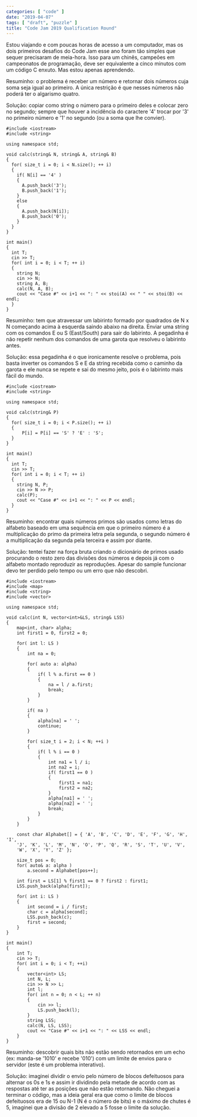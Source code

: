 ```yaml
---
categories: [ "code" ]
date: "2019-04-07"
tags: [ "draft", "puzzle" ]
title: "Code Jam 2019 Qualification Round"
---
```

Estou viajando e com poucas horas de acesso a um computador, mas os dois primeiros desafios do Code Jam esse ano foram tão simples que sequer precisaram de meia-hora. Isso para um chinês, campeões em campeonatos de programação, deve ser equivalente a cinco minutos com um código C enxuto. Mas estou apenas aprendendo.


Resuminho: o problema é receber um número e retornar dois números cuja soma seja igual ao primeiro. A única restrição é que nesses números não poderá ter o algarismo quatro.

Solução: copiar como string o número para o primeiro deles e colocar zero no segundo; sempre que houver a incidência do caractere '4' trocar por '3' no primeiro número e '1' no segundo (ou a soma que lhe convier).

    #include <iostream>
    #include <string>
    
    using namespace std;
    
    void calc(string& N, string& A, string& B)
    {
      for( size_t i = 0; i < N.size(); ++ i)
      {
        if( N[i] == '4' )
        {
          A.push_back('3');
          B.push_back('1');
        }
        else
        {
          A.push_back(N[i]);
          B.push_back('0');
        }
      }
    }
    
    int main()
    {
      int T;
      cin >> T;
      for( int i = 0; i < T; ++ i)
      {
        string N;
        cin >> N;
        string A, B;
        calc(N, A, B);
        cout << "Case #" << i+1 << ": " << stoi(A) << " " << stoi(B) << endl;
      }   
    }


Resuminho: tem que atravessar um labirinto formado por quadrados de N x N começando acima à esquerda saindo abaixo na direita. Enviar uma string com os comandos E ou S (East/South) para sair do labirinto. A pegadinha é não repetir nenhum dos comandos de uma garota que resolveu o labirinto antes.

Solução: essa pegadinha é o que ironicamente resolve o problema, pois basta inverter os comandos S e E da string recebida como o caminho da garota e ele nunca se repete e sai do mesmo jeito, pois é o labirinto mais fácil do mundo.

    #include <iostream>
    #include <string>
    
    using namespace std;
    
    void calc(string& P)
    {
      for( size_t i = 0; i < P.size(); ++ i)
      {
          P[i] = P[i] == 'S' ? 'E' : 'S';
      }
    }
    
    int main()
    {
      int T;
      cin >> T;
      for( int i = 0; i < T; ++ i)
      {
        string N, P;
        cin >> N >> P;
        calc(P);
        cout << "Case #" << i+1 << ": " << P << endl;
      }   
    }


Resuminho: encontrar quais números primos são usados como letras do alfabeto baseado em uma sequência em que o primeiro número é a multiplicação do primo da primeira letra pela segunda, o segundo número é a multiplicação da segunda pela terceira e assim por diante.

Solução: tentei fazer na força bruta criando o dicionário de primos usado procurando o resto zero das divisões dos números e depois já com o alfabeto montado reproduzir as reproduções. Apesar do sample funcionar devo ter perdido pelo tempo ou um erro que não descobri.

    #include <iostream>
    #include <map>
    #include <string>
    #include <vector>
    
    using namespace std;
    
    void calc(int N, vector<int>&LS, string& LSS)
    {
        map<int, char> alpha;
        int first1 = 0, first2 = 0;
    
        for( int l: LS )
        {
            int na = 0;
    
            for( auto a: alpha)
            {
                if( l % a.first == 0 )
                {
                    na = l / a.first;
                    break;
                }
            }
    
            if( na )
            {
                alpha[na] = ' ';
                continue;
            }
    
            for( size_t i = 2; i < N; ++i )
            {
                if( l % i == 0 )
                {
                    int na1 = l / i;
                    int na2 = i;
                    if( first1 == 0 )
                    {
                        first1 = na1;
                        first2 = na2;
                    }
                    alpha[na1] = ' ';
                    alpha[na2] = ' ';
                    break;
                }
            }
        }
    
        const char Alphabet[] = { 'A', 'B', 'C', 'D', 'E', 'F', 'G', 'H', 'I', 
        'J', 'K', 'L', 'M', 'N', 'O', 'P', 'Q', 'R', 'S', 'T', 'U', 'V', 
        'W', 'X', 'Y', 'Z' };
    
        size_t pos = 0;
        for( auto& a: alpha )
            a.second = Alphabet[pos++];
    
        int first = LS[1] % first1 == 0 ? first2 : first1;
        LSS.push_back(alpha[first]);
    
        for( int i: LS )
        {
            int second = i / first;
            char c = alpha[second];
            LSS.push_back(c);
            first = second;
        }
    }
    
    int main()
    {
        int T;
        cin >> T;
        for( int i = 0; i < T; ++i)
        {
            vector<int> LS;
            int N, L;
            cin >> N >> L;
            int l;
            for( int n = 0; n < L; ++ n)
            {
                cin >> l;
                LS.push_back(l);
            }
            string LSS;
            calc(N, LS, LSS);
            cout << "Case #" << i+1 << ": " << LSS << endl;
        }
    }   


Resuminho: descobrir quais bits não estão sendo retornados em um echo (ex: manda-se '1010' e recebe '010') com um limite de envios para o servidor (este é um problema interativo).

Solução: imaginei dividir o envio pelo número de blocos defeituosos para alternar os 0s e 1s e assim ir dividindo pela metade de acordo com as respostas até ter as posições que não estão retornando. Não cheguei a terminar o código, mas a ideia geral era que como o limite de blocos defeituosos era de 15 ou N-1 (N é o número de bits) e o máximo de chutes é 5, imaginei que a divisão de 2 elevado a 5 fosse o limite da solução.
